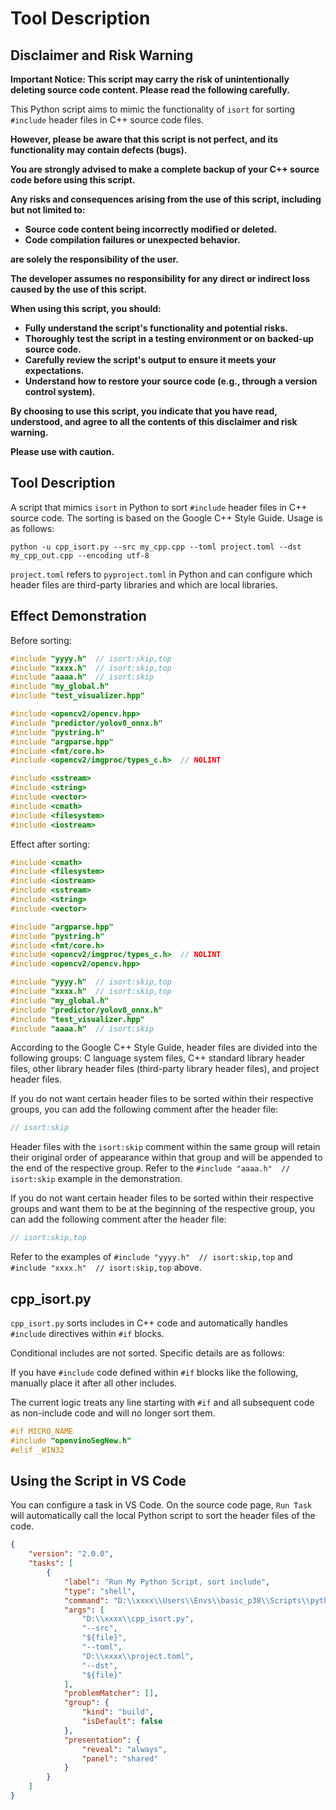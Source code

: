 
# Tool Description

## Disclaimer and Risk Warning

**Important Notice: This script may carry the risk of unintentionally deleting source code content. Please read the following carefully.**

This Python script aims to mimic the functionality of `isort` for sorting `#include` header files in C++ source code files.   
  
**However, please be aware that this script is not perfect, and its functionality may contain defects (bugs).**

**You are strongly advised to make a complete backup of your C++ source code before using this script.**

**Any risks and consequences arising from the use of this script, including but not limited to:**

* **Source code content being incorrectly modified or deleted.**
* **Code compilation failures or unexpected behavior.**

**are solely the responsibility of the user.**

**The developer assumes no responsibility for any direct or indirect loss caused by the use of this script.**

**When using this script, you should:**

* **Fully understand the script's functionality and potential risks.**
* **Thoroughly test the script in a testing environment or on backed-up source code.**
* **Carefully review the script's output to ensure it meets your expectations.**
* **Understand how to restore your source code (e.g., through a version control system).**

**By choosing to use this script, you indicate that you have read, understood, and agree to all the contents of this disclaimer and risk warning.**

**Please use with caution.**

## Tool Description

A script that mimics `isort` in Python to sort `#include` header files in C++ source code. The sorting is based on the Google C++ Style Guide. Usage is as follows:

```shell
python -u cpp_isort.py --src my_cpp.cpp --toml project.toml --dst my_cpp_out.cpp --encoding utf-8
```

`project.toml` refers to `pyproject.toml` in Python and can configure which header files are third-party libraries and which are local libraries.

## Effect Demonstration

Before sorting:

```C++
#include "yyyy.h"  // isort:skip,top
#include "xxxx.h"  // isort:skip,top
#include "aaaa.h"  // isort:skip
#include "my_global.h"
#include "test_visualizer.hpp"

#include <opencv2/opencv.hpp>
#include "predictor/yolov8_onnx.h"
#include "pystring.h"
#include "argparse.hpp"
#include <fmt/core.h>
#include <opencv2/imgproc/types_c.h>  // NOLINT

#include <sstream>
#include <string>
#include <vector>
#include <cmath>
#include <filesystem>
#include <iostream>
```

Effect after sorting:

```c++
#include <cmath>
#include <filesystem>
#include <iostream>
#include <sstream>
#include <string>
#include <vector>

#include "argparse.hpp"
#include "pystring.h"
#include <fmt/core.h>
#include <opencv2/imgproc/types_c.h>  // NOLINT
#include <opencv2/opencv.hpp>

#include "yyyy.h"  // isort:skip,top
#include "xxxx.h"  // isort:skip,top
#include "my_global.h"
#include "predictor/yolov8_onnx.h"
#include "test_visualizer.hpp"
#include "aaaa.h"  // isort:skip
```

According to the Google C++ Style Guide, header files are divided into the following groups: C language system files, C++ standard library header files, other library header files (third-party library header files), and project header files.

If you do not want certain header files to be sorted within their respective groups, you can add the following comment after the header file:

```c++
// isort:skip
```
Header files with the `isort:skip` comment within the same group will retain their original order of appearance within that group and will be appended to the end of the respective group. Refer to the `#include "aaaa.h"  // isort:skip` example in the demonstration.

If you do not want certain header files to be sorted within their respective groups and want them to be at the beginning of the respective group, you can add the following comment after the header file:
```c++
// isort:skip,top
```

Refer to the examples of `#include "yyyy.h"  // isort:skip,top` and `#include "xxxx.h"  // isort:skip,top` above.

## cpp_isort.py

`cpp_isort.py` sorts includes in C++ code and automatically handles `#include` directives within `#if` blocks.

Conditional includes are not sorted. Specific details are as follows:

If you have `#include` code defined within `#if` blocks like the following, manually place it after all other includes.

The current logic treats any line starting with `#if` and all subsequent code as non-include code and will no longer sort them.

```C++
#if MICRO_NAME
#include "openvinoSegNew.h"
#elif _WIN32
```

## Using the Script in VS Code

You can configure a task in VS Code. On the source code page, `Run Task` will automatically call the local Python script to sort the header files of the code.

```json
{
    "version": "2.0.0",
    "tasks": [
        {
            "label": "Run My Python Script, sort include",
            "type": "shell",
            "command": "D:\\xxxx\\Users\\Envs\\basic_p38\\Scripts\\python.exe",
            "args": [
                "D:\\xxxx\\cpp_isort.py",
                "--src",
                "${file}",
                "--toml",
                "D:\\xxxx\\project.toml",
                "--dst",
                "${file}"
            ],
            "problemMatcher": [],
            "group": {
                "kind": "build",
                "isDefault": false
            },
            "presentation": {
                "reveal": "always",
                "panel": "shared"
            }
        }
    ]
}
```
